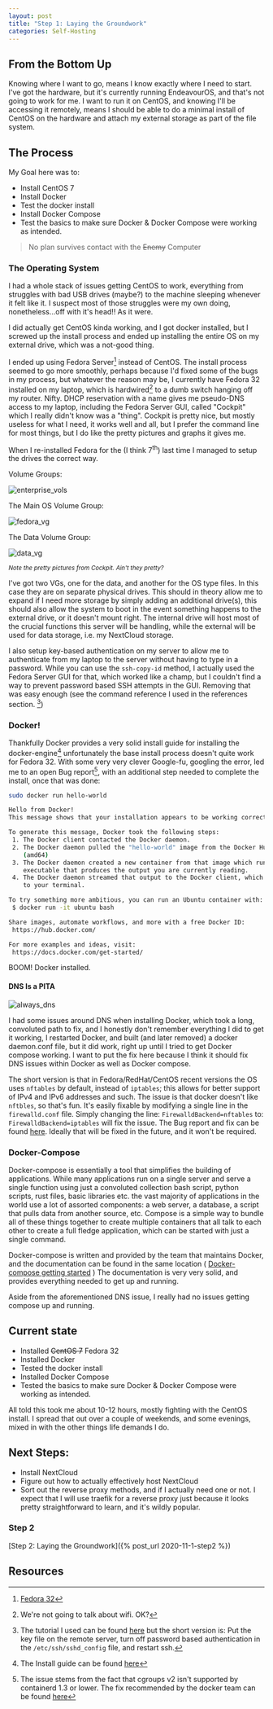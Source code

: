 ```yaml
---
layout: post
title: "Step 1: Laying the Groundwork"
categories: Self-Hosting
---
```


## From the Bottom Up

Knowing where I want to go, means I know exactly where I need to start.  I've got the hardware, but
it's currently running EndeavourOS, and that's not going to work for me.  I want to run it on
CentOS, and knowing I'll be accessing it remotely, means I should be able to do a minimal install of
CentOS on the hardware and attach my external storage as part of the file system.  

## The Process  

My Goal here was to:
- Install CentOS 7
- Install Docker
- Test the docker install
- Install Docker Compose
- Test the basics to make sure Docker & Docker Compose were working as intended.

> No plan survives contact with the <s>Enemy</s> Computer

### The Operating System

I had a whole stack of issues getting CentOS to work, everything from struggles with bad USB drives
(maybe?) to the machine sleeping whenever it felt like it.  I suspect most of those struggles were
my own doing, nonetheless...off with it's head!!  As it were.  

I did actually get CentOS kinda working, and I got docker installed, but I screwed up the install
process and ended up installing the entire OS on my external drive, which was a not-good thing.  

I ended up using Fedora Server[^F32] instead of CentOS. The install process seemed to go more smoothly,
perhaps because I'd fixed some of the bugs in my process, but whatever the reason may be, I
currently have Fedora 32 installed on my laptop, which is hardwired[^wifi] to a dumb switch hanging off my
router.  Nifty.  DHCP reservation with a name gives me pseudo-DNS access to my laptop, including the
Fedora Server GUI, called "Cockpit" which I really didn't know was a "thing".  Cockpit is pretty nice, but mostly
useless for what I need, it works well and all, but I prefer the command line for most things, but I
do like the pretty pictures and graphs it gives me.  


When I re-installed Fedora for the (I think 7<sup>th</sup>) last time I managed to setup the drives the correct
way.  

Volume Groups:

![enterprise_vols](/assets/ent_vgs.png)

The Main OS Volume Group:

![fedora_vg](/assets/ent_fedora_vg.png)

The Data Volume Group:

![data_vg](/assets/ent_data_vg.png)

<sup>*Note the pretty pictures from Cockpit.  Ain't they pretty?*</sup>

I've got two VGs, one for the data, and another for the OS type files. In this case they are on
separate physical drives.  This should in theory allow me to expand if I need more storage by simply adding an additional drive(s), this should also allow the system to boot in the event something happens to the external drive, or it doesn't mount right.  The internal drive will host most of the crucial functions this server will be handling, while the external will be used for data storage, i.e. my NextCloud storage. 

I also setup key-based authentication on my server to allow me to authenticate from my laptop to the
server without having to type in a password.  While you can use the `ssh-copy-id` method, I
actually used the Fedora Server GUI for that, which worked like a champ, but I couldn't find a way
to prevent password based SSH attempts in the GUI.  Removing that was easy enough (see the command
reference I used in the references section. [^sshd]) 

### Docker!

Thankfully Docker provides a very solid install guide for installing the docker-engine[^dock-guide]
unfortunately the base install process doesn't quite work for Fedora 32.  With some very very clever
Google-fu, googling the error, led me to an open Bug report[^bug], with an additional step needed to complete the install, once that was done: 

```bash
sudo docker run hello-world

Hello from Docker!
This message shows that your installation appears to be working correctly.

To generate this message, Docker took the following steps:
 1. The Docker client contacted the Docker daemon.
 2. The Docker daemon pulled the "hello-world" image from the Docker Hub.
    (amd64)
 3. The Docker daemon created a new container from that image which runs the
    executable that produces the output you are currently reading.
 4. The Docker daemon streamed that output to the Docker client, which sent it
    to your terminal.

To try something more ambitious, you can run an Ubuntu container with:
 $ docker run -it ubuntu bash

Share images, automate workflows, and more with a free Docker ID:
 https://hub.docker.com/

For more examples and ideas, visit:
 https://docs.docker.com/get-started/
```

BOOM!  Docker installed.

#### DNS Is a PITA

![always_dns](/assets/alwaysdns.jpg)

I had some issues around DNS when installing Docker, which took a long, convoluted path to fix, and
I honestly don't remember everything I did to get it working, I restarted Docker, and built (and
later removed) a docker daemon.conf file, but it did work, right up until I tried to get Docker
compose working.  I want to put the fix here because I think it should fix DNS issues within Docker
as well as Docker compose.  

The short version is that in Fedora/RedHat/CentOS recent versions the OS uses `nftables` by default, instead of `iptables`; this allows for better support of IPv4 and IPv6 addresses and such. The issue is that docker doesn't like `nftbles`, so that's fun.  It's easily fixable by modifying a single line in the `firewalld.conf` file. Simply changing the line: `FirewalldBackend=nftables` to:
`FirewalldBackend=iptables` will fix the issue.  The Bug report and fix can be found
[here](https://github.com/docker/for-linux/issues/957).  Ideally that will be fixed in the future,
and it won't be required.  

### Docker-Compose

Docker-compose is essentially a tool that simplifies the building of applications. While many
applications run on a single server and serve a single function using just a convoluted collection
bash script, python scripts, rust files, basic libraries etc. the vast majority of applications in
the world use a lot of assorted components: a web server, a database, a script that pulls data from
another source, etc. Compose is a simple way to bundle all of these things together to create
multiple containers that all talk to each other to create a full fledge application, which can be
started with just a single command.  

Docker-compose is written and provided by the team that maintains Docker, and the documentation can
be found in the same location ( [Docker-compose getting started](https://docs.docker.com/compose/gettingstarted/) ) The documentation is very very solid, and provides everything needed to get up and running.  

Aside from the aforementioned DNS issue, I really had no issues getting compose up and running. 


## Current state

- Installed <s>CentOS 7</s> Fedora 32
- Installed Docker
- Tested the docker install
- Installed Docker Compose
- Tested the basics to make sure Docker & Docker Compose were working as intended.

All told this took me about 10-12 hours, mostly fighting with the CentOS install. I spread that out
over a couple of weekends, and some evenings, mixed in with the other things life demands I do.  

## Next Steps:
- Install NextCloud
- Figure out how to actually effectively host NextCloud
- Sort out the reverse proxy methods, and if I actually need one or not.  I expect that I will use
  traefik for a reverse proxy just because it looks pretty straightforward to learn, and it's wildly
  popular.  

### Step 2

[Step 2: Laying the Groundwork]({% post_url 2020-11-1-step2 %})

## Resources


[^F32]: [Fedora 32](https://getfedora.org/en/server/download/)

[^wifi]: We're not going to talk about wifi. OK? 

[^sshd]:  The tutorial I used can be found [here](https://ostechnix.com/configure-ssh-key-based-authentication-linux/) but the short version is: Put the key file on the remote server, turn off password based authentication in the `/etc/ssh/sshd_config` file, and restart ssh. 

[^dock-guide]:  The Install guide can be found [here](https://docs.docker.com/engine/install/fedora/)

[^bug]: The issue stems from the fact that cgroups v2 isn't supported by containerd 1.3 or lower.  The fix recommended by the docker team can be found [here](https://github.com/docker/for-linux/issues/955#issuecomment-694825085)


